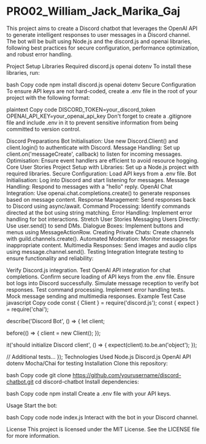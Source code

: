 # PRO02_William_Jack_Marika_Gaj
This project aims to create a Discord chatbot that leverages the OpenAI API to generate intelligent responses to user messages in a Discord channel. The bot will be built using Node.js and the discord.js and openai libraries, following best practices for secure configuration, performance optimization, and robust error handling.



Project Setup
Libraries Required
discord.js
openai
dotenv
To install these libraries, run:

bash
Copy code
npm install discord.js openai dotenv
Secure Configuration
To ensure API keys are not hard-coded, create a .env file in the root of your project with the following format:

plaintext
Copy code
DISCORD_TOKEN=your_discord_token
OPENAI_API_KEY=your_openai_api_key
Don't forget to create a .gitignore file and include .env in it to prevent sensitive information from being committed to version control.

Discord Preparations
Bot Initialisation: Use new Discord.Client() and client.login() to authenticate with Discord.
Message Handling: Set up client.on('messageCreate', callback) to listen for incoming messages.
Optimisation: Ensure event handlers are efficient to avoid resource hogging.
Core User Stories
Project Setup with Libraries: Set up a Node.js project with required libraries.
Secure Configuration: Load API keys from a .env file.
Bot Initialisation: Log into Discord and start listening for messages.
Message Handling: Respond to messages with a "hello" reply.
OpenAI Chat Integration: Use openai.chat.completions.create() to generate responses based on message content.
Response Management: Send responses back to Discord using async/await.
Command Processing: Identify commands directed at the bot using string matching.
Error Handling: Implement error handling for bot interactions.
Stretch User Stories
Messaging Users Directly: Use user.send() to send DMs.
Dialogue Boxes: Implement buttons and menus using MessageActionRow.
Creating Private Chats: Create channels with guild.channels.create().
Automated Moderation: Monitor messages for inappropriate content.
Multimedia Responses: Send images and audio clips using message.channel.send().
Testing Integration
Integrate testing to ensure functionality and reliability:

Verify Discord.js integration.
Test OpenAI API integration for chat completions.
Confirm secure loading of API keys from the .env file.
Ensure bot logs into Discord successfully.
Simulate message reception to verify bot responses.
Test command processing.
Implement error handling tests.
Mock message sending and multimedia responses.
Example Test Case
javascript
Copy code
const { Client } = require('discord.js');
const { expect } = require('chai');

describe('Discord Bot', () => {
  let client;

  before(() => {
    client = new Client();
  });

  it('should initialize Discord client', () => {
    expect(client).to.be.an('object');
  });

  // Additional tests...
});
Technologies Used
Node.js
Discord.js
OpenAI API
dotenv
Mocha/Chai for testing
Installation
Clone this repository:

bash
Copy code
git clone https://github.com/yourusername/discord-chatbot.git
cd discord-chatbot
Install dependencies:

bash
Copy code
npm install
Create a .env file with your API keys.

Usage
Start the bot:

bash
Copy code
node index.js
Interact with the bot in your Discord channel.

License
This project is licensed under the MIT License. See the LICENSE file for more information.
